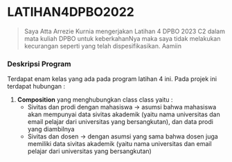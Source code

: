 # LATIHAN4DPBO2022

> Saya Atta Arrezie Kurnia mengerjakan Latihan 4 DPBO 2023 C2 dalam mata kuliah DPBO untuk keberkahanNya 
> maka saya tidak melakukan kecurangan seperti yang telah dispesifikasikan. Aamiin 

### Deskripsi Program 
Terdapat enam kelas yang ada pada program latihan 4 ini. Pada projek ini terdapat hubungan :
1. **Composition** yang menghubungkan class class yaitu :
    - Sivitas dan prodi dengan mahasiswa -> asumsi bahwa mahasiswa akan mempunyai data sivitas akademik (yaitu nama universitas dan email pelajar dari universitas yang
    bersangkutan), dan data prodi yang diambilnya
    - Sivitas dan dosen -> dengan asumsi yang sama bahwa dosen juga memiliki data sivitas akademik (yaitu nama universitas dan email pelajar dari universitas yang
    bersangkutan)
  

 

